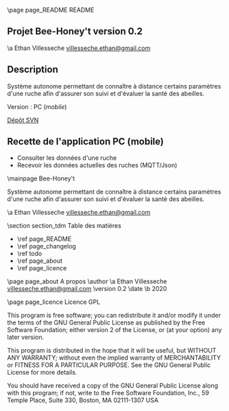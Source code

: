 \page page_README README

## Projet Bee-Honey't version 0.2

\a Ethan Villesseche <villesseche.ethan@gmail.com>

## Description

Système autonome permettant de connaître à distance certains paramètres d'une ruche afin d'assurer son suivi et d'évaluer la santé des abeilles.

Version : PC (*mobile*)

[Dépôt SVN](https://svn.riouxsvn.com/bee-honey-t)

## Recette de l'application PC (mobile)

* Consulter les données d'une ruche
* Recevoir les données actuelles des ruches (MQTT/Json)

\mainpage Bee-Honey't

Système autonome permettant de connaître à distance certains paramètres d'une ruche afin d'assurer son suivi et d'évaluer la santé des abeilles.

\a Ethan Villesseche <villesseche.ethan@gmail.com>

\section section_tdm Table des matières
- \ref page_README
- \ref page_changelog
- \ref todo
- \ref page_about
- \ref page_licence

\page page_about A propos
\author \a Ethan Villesseche <villesseche.ethan@gmail.com>
\version 0.2
\date \b 2020

\page page_licence Licence GPL

This program is free software; you can redistribute it and/or modify
it under the terms of the GNU General Public License as published by
the Free Software Foundation; either version 2 of the License, or
(at your option) any later version.

This program is distributed in the hope that it will be useful,
but WITHOUT ANY WARRANTY; without even the implied warranty of
MERCHANTABILITY or FITNESS FOR A PARTICULAR PURPOSE. See the
GNU General Public License for more details.

You should have received a copy of the GNU General Public License
along with this program; if not, write to the Free Software
Foundation, Inc., 59 Temple Place, Suite 330, Boston, MA 02111-1307 USA
